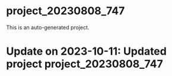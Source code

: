 # project_20230808_747

This is an auto-generated project.

# Update on 2023-10-11: Updated project project_20230808_747
